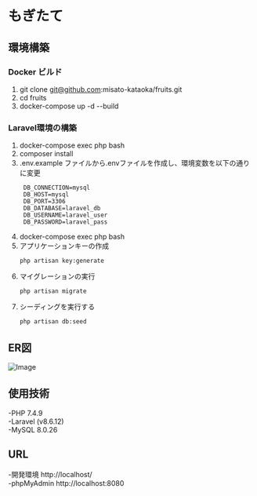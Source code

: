# もぎたて  


## 環境構築  
### Docker ビルド
1. git clone git@github.com:misato-kataoka/fruits.git
2. cd fruits
3. docker-compose up -d --build

### Laravel環境の構築
1. docker-compose exec php bash
2. composer install
3. .env.example ファイルから.envファイルを作成し、環境変数を以下の通りに変更
   ```
    DB_CONNECTION=mysql 
    DB_HOST=mysql 
    DB_PORT=3306 
    DB_DATABASE=laravel_db 
    DB_USERNAME=laravel_user 
    DB_PASSWORD=laravel_pass
   ```
4. docker-compose exec php bash
5. アプリケーションキーの作成
   ```
   php artisan key:generate
   ```
6. マイグレーションの実行
   ```
   php artisan migrate
   ```
7. シーディングを実行する
   ```
   php artisan db:seed
   ```
   
## ER図
![Image](https://github.com/user-attachments/assets/5876df46-97dd-4cc2-a146-8838ae326426)

## 使用技術  
-PHP 7.4.9   
-Laravel (v8.6.12)  
-MySQL 8.0.26  


## URL  
-開発環境 http://localhost/  
-phpMyAdmin http://localhost:8080  
